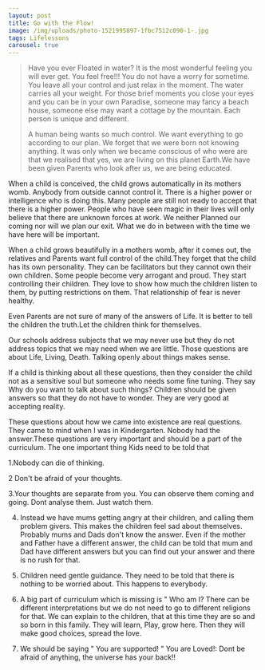 ```yaml
---
layout: post
title: Go with the Flow!
image: /img/uploads/photo-1521995897-1fbc7512c090-1-.jpg
tags: Lifelessons
carousel: true
---
```

> Have you ever Floated in water? It is the most wonderful feeling you will ever get. You feel free!!! You do not have a worry for sometime. You leave all your control and just relax in the moment. The water carries all your weight. For those brief moments you close your eyes and you can be in your own Paradise, someone may fancy a beach house, someone else may want a cottage by the mountain. Each person is unique and different.
>
> A human being wants so much control. We want everything to go according to our plan. We forget that we were born not knowing anything. It was only when we became conscious of who were are that we realised that yes, we are living on this planet Earth.We have been given Parents who look after us, we are being educated.

When a child is conceived, the child grows automatically in its mothers womb. Anybody from outside cannot control it. There is a higher power or intelligence who is doing this. Many people are still not ready to accept that there is a higher power. People who have seen magic in their lives will only believe that there are unknown forces at work. We neither Planned our coming nor will we plan our exit. What we do in between with the time we have here will be important. 

When a child grows beautifully in a mothers womb, after it comes out, the relatives and Parents want full control of the child.They forget that the child has its own personality. They can be facilitators but they cannot own their own children. Some people become very arrogant and proud. They start controlling their children. They love to show how much the children listen to them, by putting restrictions on them. That relationship of fear is never healthy.

Even Parents are not sure of many of the answers of Life. It is better to tell the children the truth.Let the children think for themselves.

Our schools address subjects that we may never use but they do not address topics that we may need when we are little. Those questions are about Life, Living, Death. Talking openly about things makes sense.

If a child is thinking about all these questions, then they consider the child not as a sensitive soul but someone who needs some fine tuning. They say Why do you want to talk about such things?  Children should be given answers so that they do not have to wonder. They are very good at accepting reality.

These questions about how we came into existence are real questions. They came to mind when I was in Kindergarten. Nobody had the answer.These questions are very important and should be a part of the curriculum. The one important thing Kids need to be told that

1.Nobody can die of thinking.

2  Don't be afraid of your thoughts.

3.Your thoughts are separate from you. You can observe them coming and going. Dont analyse them. Just watch them.

4. Instead we have mums getting angry at their children, and calling them problem givers. This makes the children feel sad about themselves. Probably mums and Dads don't know the answer. Even if the mother and Father have a different answer, the child can be told that mum and Dad have different answers but you can find out your answer and there is no rush for that.

5. Children need gentle guidance. They need to be told that there is nothing to be worried about. This happens to everybody. 
6. A big part of curriculum which is missing is " Who am I? There can be different interpretations but we do not need to go to different religions for that. We can explain to the children, that at this time they are so and so born in this family. They will learn, Play, grow here. Then they will make good choices, spread the love.
7. We should be saying " You are supported! " You are Loved!: Dont be afraid of anything, the universe has your back!!